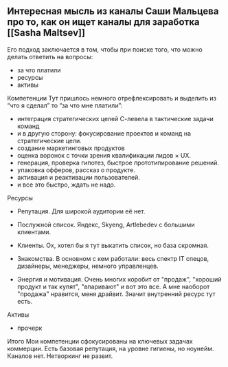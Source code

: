 ## Интересная мысль из каналы Саши Мальцева про то, как он ищет каналы для заработка [[Sasha Maltsev]]
Его подход заключается в том, чтобы при поиске того, что можно делать ответить на вопросы:
- за что платили 
- ресурсы
- активы 

Компетенции
Тут пришлось немного отрефлексировать и выделить из “что я сделал” то “за что мне платили”:
- интеграция стратегических целей С-левела в тактические задачи команд
- и в другую сторону: фокусирование проектов и команд на стратегические цели.
- создание маркетинговых продуктов
- оценка воронок с точки зрения квалификации лидов × UX.
- генерация, проверка гипотез, быстрое прототипирование решений.
- упаковка офферов, рассказ о продукте.
- активация и реактивации пользователей.
- и все это быстро, ждать не надо.

Ресурсы
- Репутация. Для широкой аудитории её нет.
- Послужной список. Яндекс, Skyeng, Artlebedev с большими клиентами.
- Клиенты. Ох, хотел бы я тут выкатить список, но база скромная.
- Знакомства. В основном с кем работали: весь спектр IT спецов, дизайнеры, менеджеры, немного управленцев.

- Энергия и мотивация. Очень многих коробит от "продаж", "хороший продукт и так купят", "впаривают" и вот это все. А мне наоборот "продажа" нравится, меня драйвит. Значит внутренний ресурс тут есть.

Активы
- прочерк

Итого
Мои компетенции сфокусированы на ключевых задачах коммерции. Есть базовая репутация, на уровне гигиены, но ноунейм. Каналов нет. Нетворкинг не развит.